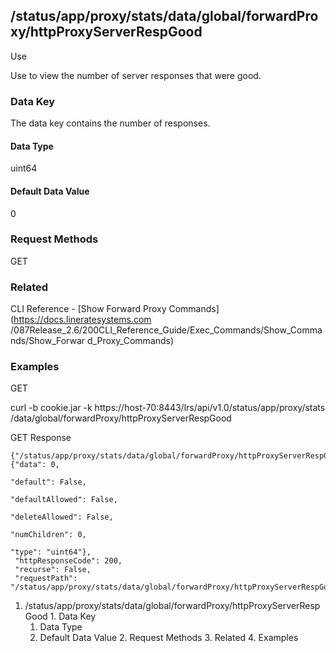 ## /status/app/proxy/stats/data/global/forwardProxy/httpProxyServerRespGood

Use

Use to view the number of server responses that were good.

### Data Key

The data key contains the number of responses.

#### Data Type

uint64

#### Default Data Value

0

### Request Methods

GET

### Related

CLI Reference - [Show Forward Proxy Commands](https://docs.lineratesystems.com
/087Release_2.6/200CLI_Reference_Guide/Exec_Commands/Show_Commands/Show_Forwar
d_Proxy_Commands)

### Examples

GET

curl -b cookie.jar -k https://host-70:8443/lrs/api/v1.0/status/app/proxy/stats
/data/global/forwardProxy/httpProxyServerRespGood

GET Response

    
    {"/status/app/proxy/stats/data/global/forwardProxy/httpProxyServerRespGood": {"data": 0,
                                                                                   "default": False,
                                                                                   "defaultAllowed": False,
                                                                                   "deleteAllowed": False,
                                                                                   "numChildren": 0,
                                                                                   "type": "uint64"},
     "httpResponseCode": 200,
     "recurse": False,
     "requestPath": "/status/app/proxy/stats/data/global/forwardProxy/httpProxyServerRespGood"}
    

  1. /status/app/proxy/stats/data/global/forwardProxy/httpProxyServerRespGood
    1. Data Key
      1. Data Type
      2. Default Data Value
    2. Request Methods
    3. Related
    4. Examples

